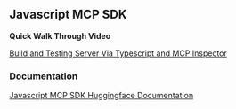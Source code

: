 ## Javascript MCP SDK

**Quick Walk Through Video**

[Build and Testing Server Via Typescript and MCP Inspector](https://www.youtube.com/watch?v=TMmin7oZ84w)

### Documentation

[Javascript MCP SDK Huggingface Documentation](https://huggingface.co/learn/mcp-course/unit1/sdk?server-implementation=python)